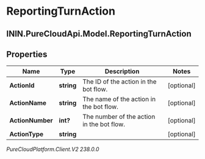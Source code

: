# ReportingTurnAction

## ININ.PureCloudApi.Model.ReportingTurnAction

## Properties

|Name | Type | Description | Notes|
|------------ | ------------- | ------------- | -------------|
| **ActionId** | **string** | The ID of the action in the bot flow. | [optional] |
| **ActionName** | **string** | The name of the action in the bot flow. | [optional] |
| **ActionNumber** | **int?** | The number of the action in the bot flow. | [optional] |
| **ActionType** | **string** |  | [optional] |



_PureCloudPlatform.Client.V2 238.0.0_
